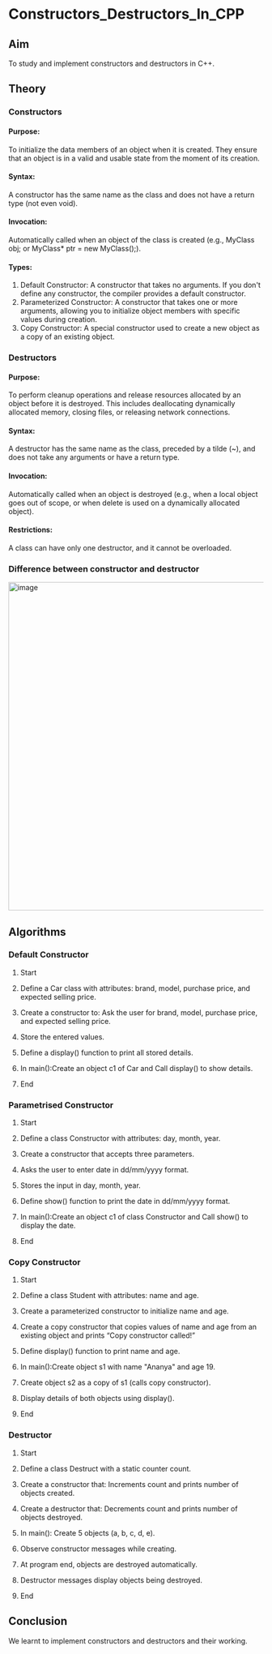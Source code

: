 # Constructors_Destructors_In_CPP
## Aim
To study and implement constructors and destructors in C++.
## Theory
### Constructors
#### Purpose:
To initialize the data members of an object when it is created. They ensure that an object is in a valid and usable state from the moment of its creation.
#### Syntax:
A constructor has the same name as the class and does not have a return type (not even void).
#### Invocation:
Automatically called when an object of the class is created (e.g., MyClass obj; or MyClass* ptr = new MyClass();).
#### Types:
1. Default Constructor: A constructor that takes no arguments. If you don't define any constructor, the compiler provides a default constructor.
2. Parameterized Constructor: A constructor that takes one or more arguments, allowing you to initialize object members with specific values during creation.
3. Copy Constructor: A special constructor used to create a new object as a copy of an existing object.

### Destructors
#### Purpose: 
To perform cleanup operations and release resources allocated by an object before it is destroyed. This includes deallocating dynamically allocated memory, closing files, or releasing network connections.
#### Syntax: 
A destructor has the same name as the class, preceded by a tilde (~), and does not take any arguments or have a return type.
#### Invocation: 
Automatically called when an object is destroyed (e.g., when a local object goes out of scope, or when delete is used on a dynamically allocated object). 
#### Restrictions:
A class can have only one destructor, and it cannot be overloaded.

### Difference between constructor and destructor
<img width="817" height="648" alt="image" src="https://github.com/user-attachments/assets/a04975cd-2117-4e62-8e75-c3f1c6ae351d" />

## Algorithms
### Default Constructor
1. Start

2. Define a Car class with attributes: brand, model, purchase price, and expected selling price.

3. Create a constructor to: Ask the user for brand, model, purchase price, and expected selling price.

4. Store the entered values.

5. Define a display() function to print all stored details.

6. In main():Create an object c1 of Car and Call display() to show details.

7. End
### Parametrised Constructor
1. Start

2. Define a class Constructor with attributes: day, month, year.

3. Create a constructor that accepts three parameters.

4. Asks the user to enter date in dd/mm/yyyy format.

5. Stores the input in day, month, year.

6. Define show() function to print the date in dd/mm/yyyy format.

7. In main():Create an object c1 of class Constructor and Call show() to display the date.

8. End
### Copy Constructor
1. Start

2. Define a class Student with attributes: name and age.

3. Create a parameterized constructor to initialize name and age.

4. Create a copy constructor that copies values of name and age from an existing object and prints “Copy constructor called!”

5. Define display() function to print name and age.

6. In main():Create object s1 with name "Ananya" and age 19.

7. Create object s2 as a copy of s1 (calls copy constructor).

8. Display details of both objects using display().

9. End
### Destructor
1. Start

2. Define a class Destruct with a static counter count.

3. Create a constructor that: Increments count and prints number of objects created.

4. Create a destructor that: Decrements count and prints number of objects destroyed.

5. In main(): Create 5 objects (a, b, c, d, e).

6. Observe constructor messages while creating.

7. At program end, objects are destroyed automatically.

8. Destructor messages display objects being destroyed.

9. End
## Conclusion
We learnt to implement constructors and destructors and their working. 
